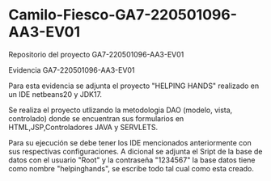 # Camilo-Fiesco-GA7-220501096-AA3-EV01
Repositorio del proyecto GA7-220501096-AA3-EV01 


Evidencia GA7-220501096-AA3-EV01

Para esta evidencia se adjunta el proyecto "HELPING HANDS" realizado en un IDE netbeans20 y JDK17.

Se realiza el proyecto utlizando la metodologia DAO (modelo, vista, controlado) donde se encuentran sus formularios en HTML,JSP,Controladores JAVA y SERVLETS.

Para su ejecución se debe tener los IDE mencionados anteriormente con sus respectivas configuraciones. A dicional se adjunta el Sript de la base de datos con el usuario "Root" y la contraseña "1234567" la base datos tiene como nombre "helpinghands", se escribe todo tal cual como esta creado.